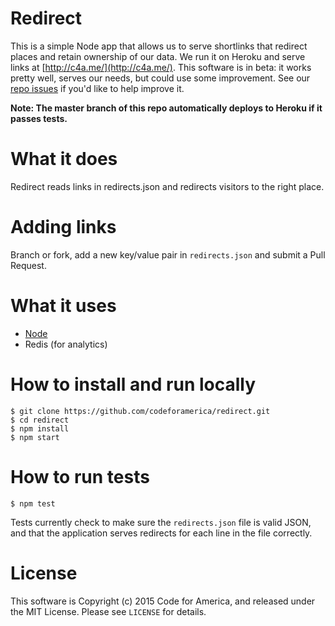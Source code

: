 Redirect
=========

This is a simple Node app that allows us to serve shortlinks that redirect places and retain ownership of our data. We run it on Heroku and serve links at [http://c4a.me/](http://c4a.me/). This software is in beta: it works pretty well, serves our needs, but could use some improvement. See our [repo issues](https://github.com/codeforamerica/redirect/issues/) if you'd like to help improve it.

**Note: The master branch of this repo automatically deploys to Heroku if it passes tests.**

# What it does

Redirect reads links in redirects.json and redirects visitors to the right place. 

# Adding links

Branch or fork, add a new key/value pair in `redirects.json` and submit a Pull Request.

# What it uses

* [Node](https://github.com/codeforamerica/howto/blob/master/Node.js.md)
* Redis (for analytics)

# How to install and run locally

```
$ git clone https://github.com/codeforamerica/redirect.git
$ cd redirect
$ npm install
$ npm start
```

# How to run tests

```
$ npm test
```

Tests currently check to make sure the `redirects.json` file is valid JSON, and that the application serves redirects for each line in the file correctly.

# License

This software is Copyright (c) 2015 Code for America, and released under the MIT License. Please see `LICENSE` for details.

